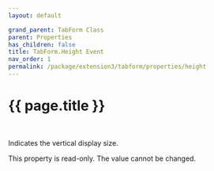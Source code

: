 ```yaml
---
layout: default

grand_parent: TabForm Class
parent: Properties
has_children: false
title: TabForm.Height Event
nav_order: 1
permalink: /package/extension3/tabform/properties/height
---
```

# {{ page.title }}
<br>

Indicates the vertical display size.

This property is read-only. The value cannot be changed.